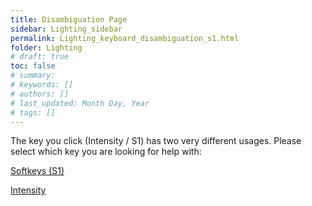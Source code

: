```yaml
---
title: Disambiguation Page
sidebar: Lighting_sidebar
permalink: Lighting_keyboard_disambiguation_s1.html
folder: Lighting
# draft: true
toc: false
# summary: 
# keywords: []
# authors: []
# last_updated: Month Day, Year
# tags: []
---
```


The key you click (Intensity / S1) has two very different usages. Please select which key you are looking for help with:

[Softkeys (S1)](./Lighting_keyboard_softkeys.html)


[Intensity](./Lighting_keyboard_encoderpages.html)